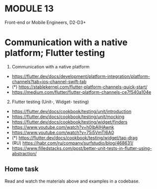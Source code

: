 # MODULE 13 
Front-end or Mobile Engineers, D2-D3+

# Communication with a native platform; Flutter testing

1. Communication with a native platform
 - https://flutter.dev/docs/development/platform-integration/platform-channels?tab=ios-channel-swift-tab
 - (*) https://stablekernel.com/flutter-platform-channels-quick-start/
 - https://medium.com/flutter/flutter-platform-channels-ce7f540a104e
 
 2. Flutter testing (Unit-, Widget- testing)
 - https://flutter.dev/docs/cookbook/testing/unit/introduction
 - https://flutter.dev/docs/cookbook/testing/unit/mocking
 - https://flutter.dev/docs/cookbook/testing/widget/finders
 - https://www.youtube.com/watch?v=h0IbAIHAwnk
 - https://www.youtube.com/watch?v=75i5VmTI6A0
 - (*) https://flutter.dev/docs/cookbook/testing/widget/tap-drag
 - (RU) https://habr.com/ru/company/surfstudio/blog/468631/
 - https://www.filledstacks.com/post/better-unit-tests-in-flutter-using-abstraction/
 

## Home task 
Read and watch the materials above and examples in a codebase.